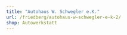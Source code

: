 ```yaml
---
title: "Autohaus W. Schwegler e.K."
url: /friedberg/autohaus-w-schwegler-e-k-2/
shop: Autowerkstatt
---
```

